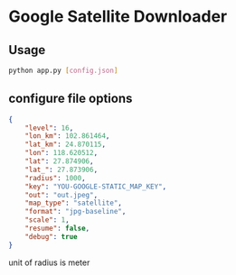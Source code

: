 # Google Satellite Downloader

## Usage

```bash
python app.py [config.json]
```

## configure file options

```json
{
    "level": 16,
    "lon_km": 102.861464,
    "lat_km": 24.870115,
    "lon": 118.620512,
    "lat": 27.874906,
    "lat_": 27.873906,
    "radius": 1000,
    "key": "YOU-GOOGLE-STATIC_MAP_KEY",
    "out": "out.jpeg",
    "map_type": "satellite",
    "format": "jpg-baseline",
    "scale": 1,
    "resume": false,
    "debug": true
}
```

unit of radius is meter
